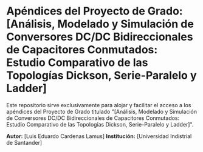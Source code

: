 # Apéndices del Proyecto de Grado: [Análisis, Modelado y Simulación de Conversores DC/DC Bidireccionales de Capacitores Conmutados: Estudio Comparativo de las Topologías Dickson, Serie-Paralelo y Ladder]

Este repositorio sirve exclusivamente para alojar y facilitar el acceso a los apéndices del Proyecto de Grado titulado "[Análisis, Modelado y Simulación de Conversores DC/DC Bidireccionales de Capacitores Conmutados: Estudio Comparativo de las Topologías Dickson, Serie-Paralelo y Ladder]".

**Autor:** [Luis Eduardo Cardenas Lamus]
**Institución:** [Universidad Indistrial de Santander]
